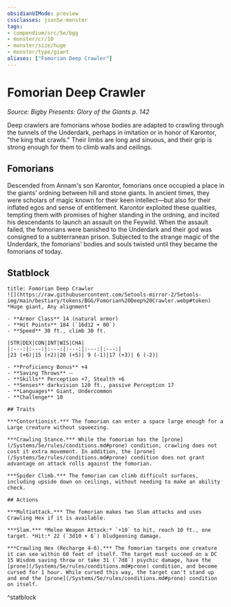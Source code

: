 ```yaml
---
obsidianUIMode: preview
cssclasses: json5e-monster
tags:
- compendium/src/5e/bgg
- monster/cr/10
- monster/size/huge
- monster/type/giant
aliases: ["Fomorian Deep Crawler"]
---
```

# Fomorian Deep Crawler
*Source: Bigby Presents: Glory of the Giants p. 142*  

Deep crawlers are fomorians whose bodies are adapted to crawling through the tunnels of the Underdark, perhaps in imitation or in honor of Karontor, "the king that crawls." Their limbs are long and sinuous, and their grip is strong enough for them to climb walls and ceilings.

## Fomorians

Descended from Annam's son Karontor, fomorians once occupied a place in the giants' ordning between hill and stone giants. In ancient times, they were scholars of magic known for their keen intellect—but also for their inflated egos and sense of entitlement. Karontor exploited these qualities, tempting them with promises of higher standing in the ordning, and incited his descendants to launch an assault on the Feywild. When the assault failed, the fomorians were banished to the Underdark and their god was consigned to a subterranean prison. Subjected to the strange magic of the Underdark, the fomorians' bodies and souls twisted until they became the fomorians of today.

## Statblock

```ad-statblock
title: Fomorian Deep Crawler
![](https://raw.githubusercontent.com/5etools-mirror-2/5etools-img/main/bestiary/tokens/BGG/Fomorian%20Deep%20Crawler.webp#token)
*Huge giant, Any alignment*

- **Armor Class** 14 (natural armor)
- **Hit Points** 184 (`16d12 + 80`)
- **Speed** 30 ft., climb 30 ft.

|STR|DEX|CON|INT|WIS|CHA|
|:---:|:---:|:---:|:---:|:---:|:---:|
|23 (+6)|15 (+2)|20 (+5)| 9 (-1)|17 (+3)| 6 (-2)|

- **Proficiency Bonus** +4
- **Saving Throws** ⏤
- **Skills** Perception +7, Stealth +6
- **Senses** darkvision 120 ft., passive Perception 17
- **Languages** Giant, Undercommon
- **Challenge** 10

## Traits

***Contortionist.*** The fomorian can enter a space large enough for a Large creature without squeezing.

***Crawling Stance.*** While the fomorian has the [prone](/Systems/5e/rules/conditions.md#prone) condition, crawling does not cost it extra movement. In addition, the [prone](/Systems/5e/rules/conditions.md#prone) condition does not grant advantage on attack rolls against the fomorian.

***Spider Climb.*** The fomorian can climb difficult surfaces, including upside down on ceilings, without needing to make an ability check.

## Actions

***Multiattack.*** The fomorian makes two Slam attacks and uses Crawling Hex if it is available.

***Slam.*** *Melee Weapon Attack:* `+10` to hit, reach 10 ft., one target. *Hit:* 22 (`3d10 + 6`) bludgeoning damage.

***Crawling Hex (Recharge 4-6).*** The fomorian targets one creature it can see within 60 feet of itself. The target must succeed on a DC 15 Wisdom saving throw or take 31 (`7d8`) psychic damage, have the [prone](/Systems/5e/rules/conditions.md#prone) condition, and become cursed for 1 hour. While cursed this way, the target can't stand up and end the [prone](/Systems/5e/rules/conditions.md#prone) condition on itself.
```
^statblock